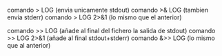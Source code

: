 comando > LOG  (envia unicamente stdout)
comando >& LOG  (tambien envia stderr)
comando > LOG 2>&1  (lo mismo que el anterior)

comando >> LOG  (añade al final del fichero la salida de stdout)
comando >> LOG 2>&1  (añade al final stdout+stderr)
comando &>> LOG  (lo mismo que al anterior)

